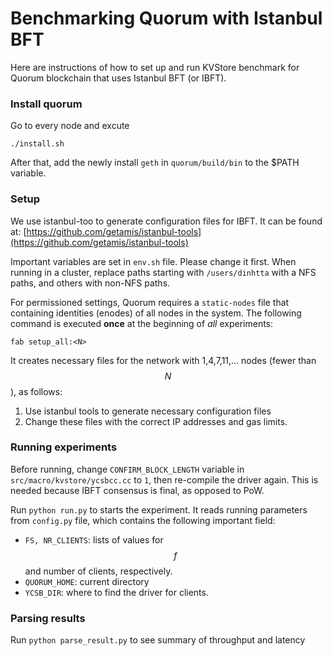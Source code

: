 # Benchmarking Quorum with Istanbul BFT 

Here are instructions of how to set up and run KVStore benchmark for Quorum blockchain that uses Istanbul BFT (or IBFT).

### Install quorum
Go to every node and excute

`./install.sh`

After that, add the newly install `geth` in `quorum/build/bin` to the $PATH variable.

### Setup
We use istanbul-too to generate configuration files for IBFT. It can be found at: 
[https://github.com/getamis/istanbul-tools](https://github.com/getamis/istanbul-tools)

Important variables are set in `env.sh` file. Please change it first. When running in a cluster, replace paths
starting with `/users/dinhtta` with a NFS paths, and others with non-NFS paths. 

For permissioned settings, Quorum requires a `static-nodes` file that containing identities (enodes) of all
nodes in the system. The following command is executed **once** at the beginning of *all* experiments:

`fab setup_all:<N>`

It creates necessary files for the network with 1,4,7,11,... nodes (fewer than $$N$$), as follows:
1. Use istanbul tools to generate necessary configuration files
2. Change these files with the correct IP addresses and gas limits. 

### Running experiments
Before running, change `CONFIRM_BLOCK_LENGTH` variable in `src/macro/kvstore/ycsbcc.cc` to `1`, then
re-compile the driver again. This is needed because IBFT consensus is final, as opposed to PoW. 

Run `python run.py` to starts the experiment. It reads running parameters from `config.py` file, which
contains the following important field:

+ `FS, NR_CLIENTS`: lists of values for $$f$$ and number of clients, respectively.
+ `QUORUM_HOME`: current directory 
+ `YCSB_DIR`: where to find the driver for clients. 

### Parsing results
Run `python parse_result.py` to see summary of throughput and latency
